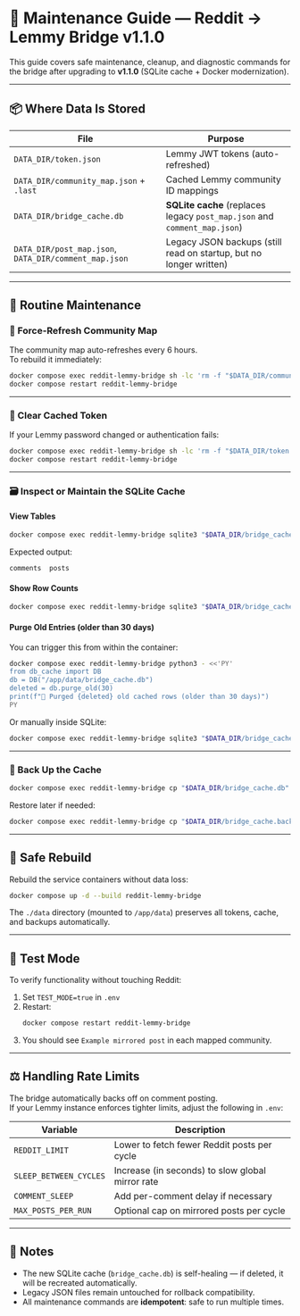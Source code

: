 # 🧰 Maintenance Guide — Reddit → Lemmy Bridge v1.1.0

This guide covers safe maintenance, cleanup, and diagnostic commands for the bridge after upgrading to **v1.1.0** (SQLite cache + Docker modernization).

---

## 📦 Where Data Is Stored

| File | Purpose |
|------|----------|
| `DATA_DIR/token.json` | Lemmy JWT tokens (auto-refreshed) |
| `DATA_DIR/community_map.json` + `.last` | Cached Lemmy community ID mappings |
| `DATA_DIR/bridge_cache.db` | **SQLite cache** (replaces legacy `post_map.json` and `comment_map.json`) |
| `DATA_DIR/post_map.json`, `DATA_DIR/comment_map.json` | Legacy JSON backups (still read on startup, but no longer written) |

---

## 🧹 Routine Maintenance

### 🔁 Force-Refresh Community Map
The community map auto-refreshes every 6 hours.  
To rebuild it immediately:

```bash
docker compose exec reddit-lemmy-bridge sh -lc 'rm -f "$DATA_DIR/community_map.last"'
docker compose restart reddit-lemmy-bridge
```

---

### 🔑 Clear Cached Token
If your Lemmy password changed or authentication fails:

```bash
docker compose exec reddit-lemmy-bridge sh -lc 'rm -f "$DATA_DIR/token.json"'
docker compose restart reddit-lemmy-bridge
```

---

### 🗃️ Inspect or Maintain the SQLite Cache

#### View Tables
```bash
docker compose exec reddit-lemmy-bridge sqlite3 "$DATA_DIR/bridge_cache.db" ".tables"
```

Expected output:
```
comments  posts
```

#### Show Row Counts
```bash
docker compose exec reddit-lemmy-bridge sqlite3 "$DATA_DIR/bridge_cache.db" "SELECT 'Posts', COUNT(*) FROM posts UNION ALL SELECT 'Comments', COUNT(*) FROM comments;"
```

#### Purge Old Entries (older than 30 days)
You can trigger this from within the container:
```bash
docker compose exec reddit-lemmy-bridge python3 - <<'PY'
from db_cache import DB
db = DB("/app/data/bridge_cache.db")
deleted = db.purge_old(30)
print(f"🧹 Purged {deleted} old cached rows (older than 30 days)")
PY
```

Or manually inside SQLite:
```bash
docker compose exec reddit-lemmy-bridge sqlite3 "$DATA_DIR/bridge_cache.db" "DELETE FROM posts WHERE last_synced < datetime('now','-30 days');"
```

---

### 💾 Back Up the Cache
```bash
docker compose exec reddit-lemmy-bridge cp "$DATA_DIR/bridge_cache.db" "$DATA_DIR/bridge_cache.backup.db"
```

Restore later if needed:
```bash
docker compose exec reddit-lemmy-bridge cp "$DATA_DIR/bridge_cache.backup.db" "$DATA_DIR/bridge_cache.db"
```

---

## 🧱 Safe Rebuild
Rebuild the service containers without data loss:

```bash
docker compose up -d --build reddit-lemmy-bridge
```

The `./data` directory (mounted to `/app/data`) preserves all tokens, cache, and backups automatically.

---

## 🧪 Test Mode
To verify functionality without touching Reddit:
1. Set `TEST_MODE=true` in `.env`
2. Restart:
   ```bash
   docker compose restart reddit-lemmy-bridge
   ```
3. You should see `Example mirrored post` in each mapped community.

---

## ⚖️ Handling Rate Limits
The bridge automatically backs off on comment posting.  
If your Lemmy instance enforces tighter limits, adjust the following in `.env`:

| Variable | Description |
|-----------|-------------|
| `REDDIT_LIMIT` | Lower to fetch fewer Reddit posts per cycle |
| `SLEEP_BETWEEN_CYCLES` | Increase (in seconds) to slow global mirror rate |
| `COMMENT_SLEEP` | Add per-comment delay if necessary |
| `MAX_POSTS_PER_RUN` | Optional cap on mirrored posts per cycle |

---

## 🧩 Notes
- The new SQLite cache (`bridge_cache.db`) is self-healing — if deleted, it will be recreated automatically.  
- Legacy JSON files remain untouched for rollback compatibility.  
- All maintenance commands are **idempotent**: safe to run multiple times.

